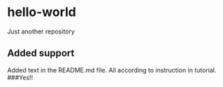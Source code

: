 # hello-world
Just another repository
## Added support
Added text in the README.md file. All according to instruction in tutorial.
###Yes!!
